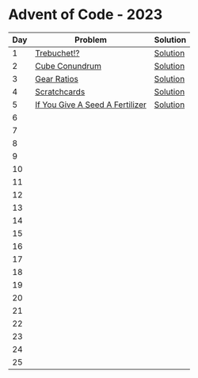 # Advent of Code - 2023

| Day | Problem                                        | Solution                                   |
| --- | ---------------------------------------------- | ------------------------------------------ |
| 1   | [Trebuchet!?](./1-trebuchet/README.md)         | [Solution](./1-trebuchet/solution.js)      |
| 2   | [Cube Conundrum](./2-cube-conundrum/README.md) | [Solution](./2-cube-conundrum/solution.js) |
| 3   | [Gear Ratios](./3-gear-ratios/README.md)       | [Solution](./3-gear-ratios/solution.js)    |
| 4   | [Scratchcards](./4-scratchcards/README.md)     | [Solution](./4-scratchcards/solution.js)   |
| 5 | [If You Give A Seed A Fertilizer](./5-if-you-give-a-seed-a-fertilizer/README.md) | [Solution](./5-if-you-give-a-seed-a-fertilizer/solution.js)|
| 6   |                                                |                                            |
| 7   |                                                |                                            |
| 8   |                                                |                                            |
| 9   |                                                |                                            |
| 10  |                                                |                                            |
| 11  |                                                |                                            |
| 12  |                                                |                                            |
| 13  |                                                |                                            |
| 14  |                                                |                                            |
| 15  |                                                |                                            |
| 16  |                                                |                                            |
| 17  |                                                |                                            |
| 18  |                                                |                                            |
| 19  |                                                |                                            |
| 20  |                                                |                                            |
| 21  |                                                |                                            |
| 22  |                                                |                                            |
| 23  |                                                |                                            |
| 24  |                                                |                                            |
| 25  |                                                |                                            |
